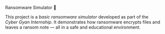  Ransomware Simulator 🔐

This project is a *basic ransomware simulator* developed as part of the *Cyber Gyan Internship*.
It demonstrates how ransomware encrypts files and leaves a ransom note — all in a safe and educational environment.

